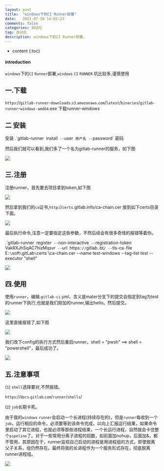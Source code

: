 ```yaml
---
layout: post
title:  "windows下的CI Runner部署"
date:   2021-07-30 14:02:23
comments: false
categories: 自动化
tag: 自动化
description: windows下的CI Runner部署。                                                        
---
```

* content
{:toc}
#### introduction

`windows`下的`CI` `Runner`部署,`windows` `CI` `RUNNER` 坑比较多,谨慎使用

## 一.下载

`https`://`gitlab-runner`-`downloads`.`s3`.`amazonaws`.`com`/`latest`/`binaries`/`gitlab-runner`-`windows-amd64`.exe 下载runner-windows

## 二 安装

安装 .\`gitlab-runner` `install` --`user` 用户名 --`password` 密码 

然后我们就可以看到,我们多了一个名为gitlab-runner的服务，如下图

![](https://bo07997.github.io/myBlog/styles/images/Blog/windows下的CI/1.png)

## 三.注册

注册runner，首先要去项目拿到token,如下图

![](https://bo07997.github.io/myBlog/styles/images/Blog/windows下的CI/2.png)

然后拿到我们的`ca`证书,`http`://`certs`.gitlab.info/ca-chain.cer 放到如下certs目录下面。

![](https://bo07997.github.io/myBlog/styles/images/Blog/windows下的CI/3.png)

最后执行命令,注意一定要指定这些参数，不然后续会有很多奇怪的报错等着你。

.\`gitlab-runner` `register` --`non-interactive` --`registration-token` `VakRXJhSqAC7hizMqsvr` --`url` `https`://`gitlab`.`bt`/ --`tls-ca`-`file` `E`:\`soft`\`gitLab`\`certs`\ca-chain.cer --name test-windows --tag-list test --executor "shell"


![](https://bo07997.github.io/myBlog/styles/images/Blog/windows下的CI/4.png)


## 四.使用

使用`runner`，编辑.`gitlab-ci`.yml，含义是mater分支下的提交会指定到tag为test的runner下执行,也就是我们刚加的runner,输出hello。然后提交。

![](https://bo07997.github.io/myBlog/styles/images/Blog/windows下的CI/5.png)

这里直接报错了,如下图

![](https://bo07997.github.io/myBlog/styles/images/Blog/windows下的CI/6.png)


我们改下config的执行方式然后重启runner。shell = "pwsh"    ==>   shell = "powershell"，最后成功了。


![](https://bo07997.github.io/myBlog/styles/images/Blog/windows下的CI/7.png)


## 五.注意事项
(`1`) `shell`选择要对,不然报错。

`https`://`docs`.`gitlab`.`com`/`runner`/`shells`/

(`2`) `job`长期卡死。

由于我的`windows` `runner`会启动一个长进程(持续存在的)，但是`runner`每收到一个`job`，运行相应的命令，必须要等到该命令完成，以向上汇报运行结果，如果命令里启动了其它进程，也就必须等那些进程结束，一个长运行进程，自然就会卡住整个`pipeline`了。对于一些常用分离子进程的招数，如前面加nohup，后面加&，都不管用，其原因在于，runner监视自己启动的进程是用进程组的方式，即使脱离父子关系，组仍然存在。最终将我的长进程作为一个服务形式存在，彻底脱离runner进程组。

![](https://bo07997.github.io/myBlog/styles/images/Blog/windows下的CI/8.png)
